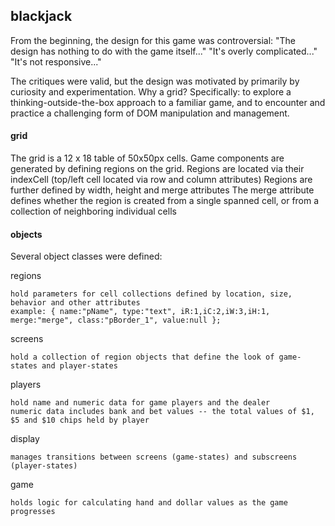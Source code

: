 ## blackjack

From the beginning, the design for this game was controversial:
"The design has nothing to do with the game itself..."
"It's overly complicated..."
"It's not responsive..."

The critiques were valid, but the design was motivated by primarily by curiosity and experimentation.  Why a grid?  Specifically: to explore a thinking-outside-the-box approach to a familiar game, and to encounter and practice a challenging form of DOM manipulation and management.

#### grid

The grid is a 12 x 18 table of 50x50px cells.
Game components are generated by defining regions on the grid.
Regions are located via their indexCell (top/left cell located via row and column attributes)
Regions are further defined by width, height and merge attributes
The merge attribute defines whether the region is created from a single spanned cell, or from a collection of neighboring individual cells

#### objects

Several object classes were defined:

regions

	hold parameters for cell collections defined by location, size, behavior and other attributes
	example: { name:"pName", type:"text", iR:1,iC:2,iW:3,iH:1, merge:"merge", class:"pBorder_1", value:null };

screens

	hold a collection of region objects that define the look of game-states and player-states
players

	hold name and numeric data for game players and the dealer
	numeric data includes bank and bet values -- the total values of $1, $5 and $10 chips held by player
display

	manages transitions between screens (game-states) and subscreens (player-states)
game

	holds logic for calculating hand and dollar values as the game progresses
